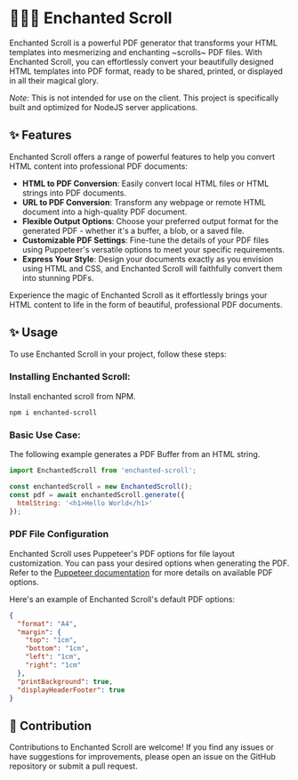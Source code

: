 # 🧙‍♂️📜 Enchanted Scroll

Enchanted Scroll is a powerful PDF generator that transforms your HTML templates into mesmerizing and enchanting ~scrolls~ PDF files. With Enchanted Scroll, you can effortlessly convert your beautifully designed HTML templates into PDF format, ready to be shared, printed, or displayed in all their magical glory.

*Note:* This is not intended for use on the client. This project is specifically built and optimized for NodeJS server applications. 

## ✨ Features

Enchanted Scroll offers a range of powerful features to help you convert HTML content into professional PDF documents:

- **HTML to PDF Conversion**: Easily convert local HTML files or HTML strings into PDF documents.
- **URL to PDF Conversion**: Transform any webpage or remote HTML document into a high-quality PDF document.
- **Flexible Output Options**: Choose your preferred output format for the generated PDF - whether it's a buffer, a blob, or a saved file.
- **Customizable PDF Settings**: Fine-tune the details of your PDF files using Puppeteer's versatile options to meet your specific requirements.
- **Express Your Style**: Design your documents exactly as you envision using HTML and CSS, and Enchanted Scroll will faithfully convert them into stunning PDFs.

Experience the magic of Enchanted Scroll as it effortlessly brings your HTML content to life in the form of beautiful, professional PDF documents.

## ✨ Usage
 
To use Enchanted Scroll in your project, follow these steps:

### Installing Enchanted Scroll:
Install enchanted scroll from NPM.

`npm i enchanted-scroll`

### Basic Use Case:
The following example generates a PDF Buffer from an HTML string. 

```javascript
import EnchantedScroll from 'enchanted-scroll';

const enchantedScroll = new EnchantedScroll();
const pdf = await enchantedScroll.generate({ 
  htmlString: '<h1>Hello World</h1>'
});
```

### PDF File Configuration

Enchanted Scroll uses Puppeteer's PDF options for file layout customization. You can pass your desired options when generating the PDF. Refer to the [Puppeteer documentation](https://pptr.dev/#?product=Puppeteer&version=v13.0.1&show=api-class-pagepdfoptions) for more details on available PDF options.

Here's an example of Enchanted Scroll's default PDF options:

```json
{
  "format": "A4",
  "margin": {
    "top": "1cm",
    "bottom": "1cm",
    "left": "1cm",
    "right": "1cm"
  },
  "printBackground": true,
  "displayHeaderFooter": true
}
```

## 📜 Contribution

Contributions to Enchanted Scroll are welcome! If you find any issues or have suggestions for improvements, please open an issue on the GitHub repository or submit a pull request.